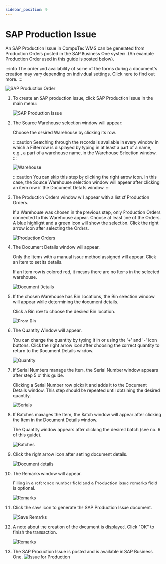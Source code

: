 ```yaml
---
sidebar_position: 9
---
```


# SAP Production Issue

An SAP Production Issue in CompuTec WMS can be generated from Production Orders posted in the SAP Business One system. (An example Production Order used in this guide is posted below).

:::info
    The order and availability of some of the forms during a document's creation may vary depending on individual settings. Click here to find out more.
:::

![SAP Production Order](./media/production-order.png)

1. To create an SAP production issue, click SAP Production Issue in the main menu:

    ![SAP Production Issue](./media/SAPProdIssue.webp)
2. The Source Warehouse selection window will appear:

    Choose the desired Warehouse by clicking its row.

    :::caution
    Searching through the records is available in every window in which a Filter row is displayed by typing in at least a part of a name, e.g., a part of a warehouse name, in the Warehouse Selection window.
    :::

    ![Warehouse](./media/Warehouse.webp)

    :::caution
    You can skip this step by clicking the right arrow icon. In this case, the Source Warehouse selection window will appear after clicking an item row in the Document Details window.
    :::

3. The Production Orders window will appear with a list of Production Orders.

    If a Warehouse was chosen in the previous step, only Production Orders connected to this Warehouse appear. Choose at least one of the Orders. A blue highlight and a green icon will show the selection. Click the right arrow icon after selecting the Orders.

    ![Production Orders](./media/ProductionOrders.webp)
4. The Document Details window will appear.

    Only the Items with a manual issue method assigned will appear. Click an Item to set its details.

    If an Item row is colored red, it means there are no Items in the selected warehouse.

    ![Document Details](./media/DocumentDetails.webp)
5. If the chosen Warehouse has Bin Locations, the Bin selection window will appear while determining the document details.

    Click a Bin row to choose the desired Bin location.

    ![From Bin](./media/FromBin.webp)
6. The Quantity Window will appear.

    You can change the quantity by typing it in or using the '+' and '-' icon buttons. Click the right arrow icon after choosing the correct quantity to return to the Document Details window.

    ![Quantity](./media/Quantity_none.webp)
7. If Serial Numbers manage the Item, the Serial Number window appears after step 5 of this guide.

    Clicking a Serial Number row picks it and adds it to the Document Details window. This step should be repeated until obtaining the desired quantity.

    ![Serials](./media/Serials.webp)
8. If Batches manages the Item, the Batch window will appear after clicking the Item in the Document Details window.

    The Quantity window appears after clicking the desired batch (see no. 6 of this guide).

    ![Batches](./media/Batches.webp)
9. Click the right arrow icon after setting document details.

    ![Document details](./media/DocDet_allgreen.webp)
10. The Remarks window will appear.

    Filling in a reference number field and a Production issue remarks field is optional.

    ![Remarks](./media/Remarks.webp)
11. Click the save icon to generate the SAP Production Issue document.

    ![Save Remarks](./media/SaveRemarks.webp)
12. A note about the creation of the document is displayed. Click "OK" to finish the transaction.

    ![Remarks](./media/ProdIssueCreated.webp)
13. The SAP Production Issue is posted and is available in SAP Business One.
    ![Issue for Production](./media/issue-for-production.png)
